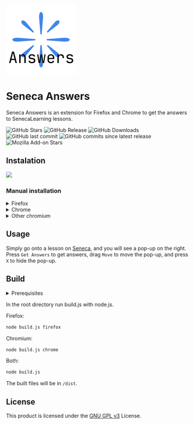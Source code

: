 ![Icon](icons/icon-192.png)

# Seneca Answers

Seneca Answers is an extension for Firefox and Chrome to get the answers to SenecaLearning lessons.

![GitHub Stars](https://img.shields.io/github/stars/pepperonijail77/seneca-answers?style=flat)
![GitHub Release](https://img.shields.io/github/v/release/pepperonijail77/seneca-answers)
![GitHub Downloads](https://img.shields.io/github/downloads/pepperonijail77/seneca-answers/total)
![GitHub last commit](https://img.shields.io/github/last-commit/pepperonijail77/seneca-answers)
![GitHub commits since latest release](https://img.shields.io/github/commits-since/pepperonijail77/seneca-answers/latest/dev)
![Mozilla Add-on Stars](https://img.shields.io/amo/stars/seneca-answers)

## Instalation

[![](https://extensionworkshop.com/assets/img/documentation/publish/get-the-addon-178x60px.dad84b42.png)](https://addons.mozilla.org/firefox/addon/seneca-answers/)

### Manual installation

<details>
<summary>Firefox</summary>

Download `seneca-answers.xpi` from the latest [release](https://github.com/pepperonijail77/seneca-answers/releases/latest) - you will have to right-click and select `Save Link As...`, otherwise Firefox will try to install it.

Go to `about:debugging#/runtime/this-firefox`, and press `Load Temporary Add-on...`, then select the `seneca-answers.xpi` file that you downloaded.

</details>
<details>
<summary>Chrome</summary>

Download `seneca-answers.crx` from the latest [release](https://github.com/pepperonijail77/seneca-answers/releases/latest) - you will have to right-click and select `Save link as...`, otherwise Chrome will try to install it. Extract its contents into a folder somewhere.

On Chrome, go to `chrome://extensions`, and enable developer mode if you haven't already.

Press on `Load unpacked`, then navigate to and select the folder that you extracted into.

</details>
<details>
<summary>Other chromium</summary>

> Note that it is only tested on Firefox, Chrome and Chromium. There is no guarantee that it will work for your browser.

Download `seneca-answers.crx` from the latest [release](https://github.com/pepperonijail77/seneca-answers/releases/latest).

Go to `chrome://extensions`, and enable developer mode if you haven't already.

Drag and drop `seneca-answers.crx` that you downloaded onto the page, and press `Add Extension`.

</details>

## Usage

Simply go onto a lesson on [Seneca](https://app.senecalearning.com/), and you will see a pop-up on the right. Press `Get Answers` to get answers, drag `Move` to move the pop-up, and press `X` to hide the pop-up.

## Build

<details>
<summary>Prerequisites</summary>

- [git](https://git-scm.com/)
- [node.js](https://nodejs.org/)

Clone the repo.
```sh
git clone https://github.com/pepperonijail77/seneca-answers.git
```

In the root directory install all the npm dependencies.
```sh
npm install
```

</details>

In the root directory run build.js with node.js.

Firefox:
```sh
node build.js firefox
```

Chromium:
```sh
node build.js chrome
```

Both:
```sh
node build.js
```

The built files will be in `/dist`.

## License
This product is licensed under the [GNU GPL v3](https://choosealicense.com/licenses/gpl-3.0) License.